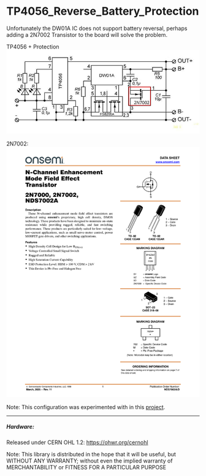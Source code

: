 # TP4056_Reverse_Battery_Protection
Unfortunately the DW01A IC does not support battery reversal, perhaps adding a 2N7002 Transistor to the board will solve the problem.

TP4056 + Protection
![img](https://raw.githubusercontent.com/rtek1000/TP4056_Reverse_Battery_Protection/refs/heads/main/TP4056_Prot_Reverse_Red_Note.png)

2N7002:
![img](https://raw.githubusercontent.com/rtek1000/TP4056_Reverse_Battery_Protection/refs/heads/main/2N7002_Page1.png)

Note: This configuration was experimented with in this [project](https://github.com/rtek1000/Datalogger_2039).

-----

##### Hardware:

Released under CERN OHL 1.2: https://ohwr.org/cernohl

Note: This library is distributed in the hope that it will be useful, but WITHOUT ANY WARRANTY; without even the implied warranty of MERCHANTABILITY or FITNESS FOR A PARTICULAR PURPOSE

